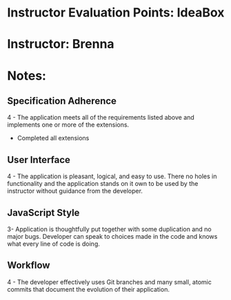 # Instructor Evaluation Points: IdeaBox
# Instructor: Brenna

# Notes:

## Specification Adherence

4 - The application meets all of the requirements listed above and implements one or more of the extensions.

  - Completed all extensions

## User Interface

4 - The application is pleasant, logical, and easy to use. There no holes in functionality and the application stands on it own to be used by the instructor without guidance from the developer.

## JavaScript Style

3- Application is thoughtfully put together with some duplication and no major bugs. Developer can speak to choices made in the code and knows what every line of code is doing.

## Workflow

4 - The developer effectively uses Git branches and many small, atomic commits that document the evolution of their application.